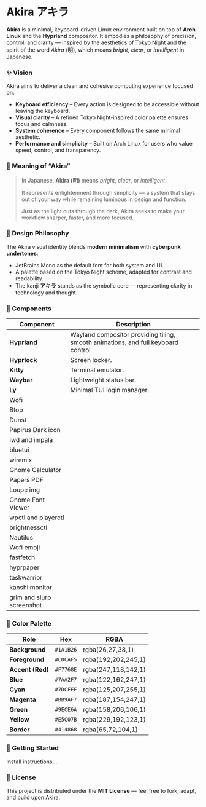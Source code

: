 # Akira アキラ

**Akira** is a minimal, keyboard-driven Linux environment built on top of **Arch Linux** and the **Hyprland** compositor. It embodies a philosophy of precision, control, and clarity — inspired by the aesthetics of Tokyo Night and the spirit of the word *Akira* (明), which means *bright*, *clear*, or *intelligent* in Japanese.

### ✨ Vision

Akira aims to deliver a clean and cohesive computing experience focused on:

- **Keyboard efficiency** – Every action is designed to be accessible without leaving the keyboard.
- **Visual clarity** – A refined Tokyo Night-inspired color palette ensures focus and calmness.
- **System coherence** – Every component follows the same minimal aesthetic.
- **Performance and simplicity** – Built on Arch Linux for users who value speed, control, and transparency.

### 🧠 Meaning of “Akira”

> In Japanese, **Akira (明)** means *bright*, *clear*, or *intelligent*.
>
> It represents enlightenment through simplicity — a system that stays out of your way while remaining luminous in design and function.
>
> Just as the light cuts through the dark, Akira seeks to make your workflow sharper, faster, and more focused.

### 🎨 Design Philosophy

The Akira visual identity blends **modern minimalism** with **cyberpunk undertones**:

- JetBrains Mono as the default font for both system and UI.
- A palette based on the Tokyo Night scheme, adapted for contrast and readability.
- The kanji **アキラ** stands as the symbolic core — representing clarity in technology and thought.

### 🧩 Components

| Component | Description |
|------------|-------------|
| **Hyprland** | Wayland compositor providing tiling, smooth animations, and full keyboard control. |
| **Hyprlock** | Screen locker. |
| **Kitty** | Terminal emulator. |
| **Waybar** | Lightweight status bar. |
| **Ly** | Minimal TUI login manager. |
| Wofi | |
| Btop | |
| Dunst | |
| Papirus Dark icon | |
| iwd and impala | |
| bluetui | |
| wiremix | |
| Gnome Calculator | |
| Papers PDF | |
| Loupe img | |
| Gnome Font Viewer | |
| wpctl and playerctl | |
| brightnessctl | |
| Nautilus | |
| Wofi emoji | |
| fastfetch | |
| hyprpaper | |
| taskwarrior | |
| kanshi monitor | |
| grim and slurp screenshot | |

### 🌈 Color Palette

| Role | Hex | RGBA |
|------|------|------|
| **Background** | `#1A1B26` | rgba(26,27,38,1) |
| **Foreground** | `#C0CAF5` | rgba(192,202,245,1) |
| **Accent (Red)** | `#F7768E` | rgba(247,118,142,1) |
| **Blue** | `#7AA2F7` | rgba(122,162,247,1) |
| **Cyan** | `#7DCFFF` | rgba(125,207,255,1) |
| **Magenta** | `#BB9AF7` | rgba(187,154,247,1) |
| **Green** | `#9ECE6A` | rgba(158,206,106,1) |
| **Yellow** | `#E5C07B` | rgba(229,192,123,1) |
| **Border** | `#414868` | rgba(65,72,104,1) |

### 🚀 Getting Started

Install instructions...

### 📜 License

This project is distributed under the **MIT License** — feel free to fork, adapt, and build upon Akira.
